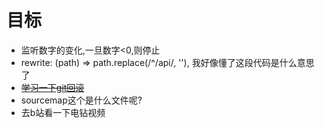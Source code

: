 # 目标
- 监听数字的变化,一旦数字<0,则停止
- rewrite: (path) => path.replace(/^\/api/, ''), 我好像懂了这段代码是什么意思了
- ~~[学习一下git回滚](https://deepinout.com/git/git-questions/463_git_rolling_back_in_git.html)~~
- sourcemap这个是什么文件呢?
- 去b站看一下电钻视频